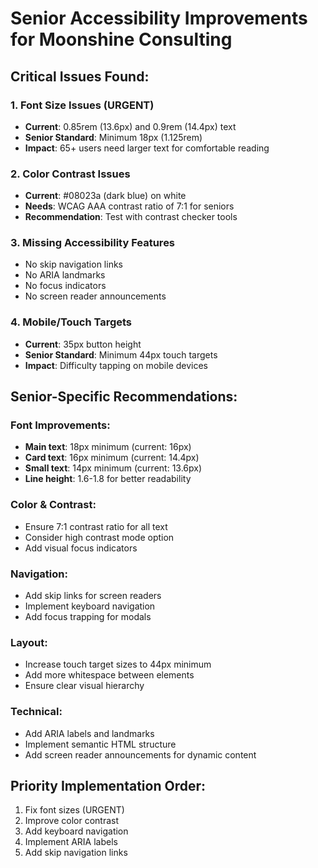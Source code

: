 # Senior Accessibility Improvements for Moonshine Consulting

## Critical Issues Found:

### 1. Font Size Issues (URGENT)
- **Current**: 0.85rem (13.6px) and 0.9rem (14.4px) text
- **Senior Standard**: Minimum 18px (1.125rem)
- **Impact**: 65+ users need larger text for comfortable reading

### 2. Color Contrast Issues
- **Current**: #08023a (dark blue) on white
- **Needs**: WCAG AAA contrast ratio of 7:1 for seniors
- **Recommendation**: Test with contrast checker tools

### 3. Missing Accessibility Features
- No skip navigation links
- No ARIA landmarks
- No focus indicators
- No screen reader announcements

### 4. Mobile/Touch Targets
- **Current**: 35px button height
- **Senior Standard**: Minimum 44px touch targets
- **Impact**: Difficulty tapping on mobile devices

## Senior-Specific Recommendations:

### Font Improvements:
- **Main text**: 18px minimum (current: 16px)
- **Card text**: 16px minimum (current: 14.4px)
- **Small text**: 14px minimum (current: 13.6px)
- **Line height**: 1.6-1.8 for better readability

### Color & Contrast:
- Ensure 7:1 contrast ratio for all text
- Consider high contrast mode option
- Add visual focus indicators

### Navigation:
- Add skip links for screen readers
- Implement keyboard navigation
- Add focus trapping for modals

### Layout:
- Increase touch target sizes to 44px minimum
- Add more whitespace between elements
- Ensure clear visual hierarchy

### Technical:
- Add ARIA labels and landmarks
- Implement semantic HTML structure
- Add screen reader announcements for dynamic content

## Priority Implementation Order:
1. Fix font sizes (URGENT)
2. Improve color contrast
3. Add keyboard navigation
4. Implement ARIA labels
5. Add skip navigation links
